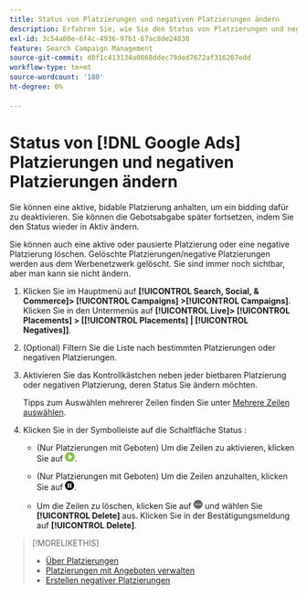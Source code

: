 ```yaml
---
title: Status von Platzierungen und negativen Platzierungen ändern
description: Erfahren Sie, wie Sie den Status von Platzierungen und negativen Platzierungen für  [!DNL Google Ads] ändern.
exl-id: 3c54a80e-6f4c-4936-97b1-67ac8de24830
feature: Search Campaign Management
source-git-commit: d0f1c413134a0868ddec79ded7672af316267edd
workflow-type: tm+mt
source-wordcount: '180'
ht-degree: 0%

---
```


# Status von [!DNL Google Ads] Platzierungen und negativen Platzierungen ändern

Sie können eine aktive, bidable Platzierung anhalten, um ein bidding dafür zu deaktivieren. Sie können die Gebotsabgabe später fortsetzen, indem Sie den Status wieder in Aktiv ändern.

Sie können auch eine aktive oder pausierte Platzierung oder eine negative Platzierung löschen. Gelöschte Platzierungen/negative Platzierungen werden aus dem Werbenetzwerk gelöscht. Sie sind immer noch sichtbar, aber man kann sie nicht ändern.

1. Klicken Sie im Hauptmenü auf **[!UICONTROL Search, Social, & Commerce]> [!UICONTROL Campaigns] >[!UICONTROL Campaigns]**. Klicken Sie in den Untermenüs auf **[!UICONTROL Live]> [!UICONTROL Placements] > \[[!UICONTROL Placements] \| [!UICONTROL Negatives]\]**.

1. (Optional) Filtern Sie die Liste nach bestimmten Platzierungen oder negativen Platzierungen.

1. Aktivieren Sie das Kontrollkästchen neben jeder bietbaren Platzierung oder negativen Platzierung, deren Status Sie ändern möchten.

   Tipps zum Auswählen mehrerer Zeilen finden Sie unter [Mehrere Zeilen auswählen](/help/search-social-commerce/common-tasks/navigation-editing-selection/multiple-rows-select.md).

1. Klicken Sie in der Symbolleiste auf die Schaltfläche Status :

   * (Nur Platzierungen mit Geboten) Um die Zeilen zu aktivieren, klicken Sie auf ![Aktivieren](/help/search-social-commerce/assets/activate.png "Aktivieren").

   * (Nur Platzierungen mit Geboten) Um die Zeilen anzuhalten, klicken Sie auf ![Pause](/help/search-social-commerce/assets/pause.png "Pause").

   * Um die Zeilen zu löschen, klicken Sie auf ![Mehr](/help/search-social-commerce/assets/more.png "Mehr") und wählen Sie **[!UICONTROL Delete]** aus. Klicken Sie in der Bestätigungsmeldung auf **[!UICONTROL Delete]**.

>[!MORELIKETHIS]
>
>* [Über Platzierungen](placement-about.md)
>* [Platzierungen mit Angeboten verwalten](placement-manage.md)
>* [Erstellen negativer Platzierungen](placement-negative-create.md)
